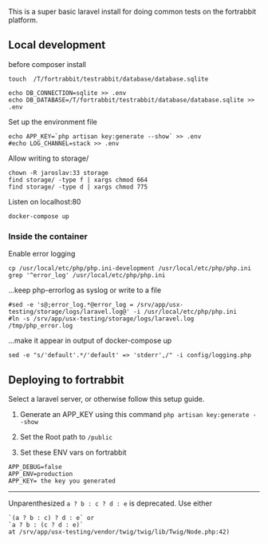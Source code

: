 This is a super basic laravel install for doing common tests on the fortrabbit platform.


## Local development

before composer install

    touch  /T/fortrabbit/testrabbit/database/database.sqlite

    echo DB_CONNECTION=sqlite >> .env
    echo DB_DATABASE=/T/fortrabbit/testrabbit/database/database.sqlite >> .env

Set up the environment file

    echo APP_KEY=`php artisan key:generate --show` >> .env
    #echo LOG_CHANNEL=stack >> .env

Allow writing to storage/

    chown -R jaroslav:33 storage
    find storage/ -type f | xargs chmod 664 
    find storage/ -type d | xargs chmod 775 

Listen on localhost:80

    docker-compose up

### Inside the container

Enable error logging

    cp /usr/local/etc/php/php.ini-development /usr/local/etc/php/php.ini
    grep '^error_log' /usr/local/etc/php/php.ini

...keep php-errorlog as syslog or write to a file

    #sed -e 's@;error_log.*@error_log = /srv/app/usx-testing/storage/logs/laravel.log@' -i /usr/local/etc/php/php.ini
    #ln -s /srv/app/usx-testing/storage/logs/laravel.log /tmp/php_error.log

...make it appear in output of docker-compose up 

    sed -e "s/'default'.*/'default' => 'stderr',/" -i config/logging.php



## Deploying to fortrabbit
Select a laravel server, or otherwise follow this setup guide.

1. Generate an APP_KEY using this command
`php artisan key:generate --show`

2. Set the Root path to `/public`

3. Set these ENV vars on fortrabbit
```
APP_DEBUG=false
APP_ENV=production
APP_KEY= the key you generated
```



-------------
Unparenthesized `a ? b : c ? d : e` is deprecated. Use either 

    `(a ? b : c) ? d : e` or
    `a ? b : (c ? d : e)` 
    at /srv/app/usx-testing/vendor/twig/twig/lib/Twig/Node.php:42)

